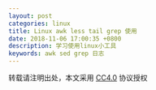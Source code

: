 ```yaml
---
layout: post
categories: linux
title: Linux awk less tail grep 使用
date: 2018-11-06 17:00:35 +0800
description: 学习使用linux小工具
keywords: awk sed grep 日志
---
```



转载请注明出处，本文采用 [CC4.0](http://creativecommons.org/licenses/by-nc-nd/4.0/) 协议授权
